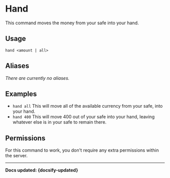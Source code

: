 # Hand
This command moves the money from your safe into your hand.

## Usage
`hand <amount | all>`

## Aliases
*There are currently no aliases.*

## Examples
- `hand all` This will move all of the available currency from your safe, into your hand.
- `hand 400` This will move 400 out of your safe into your hand, leaving whatever else is in your safe to remain there.

## Permissions
For this command to work, you don't require any extra permissions within the server.

----

**Docs updated: {docsify-updated}**